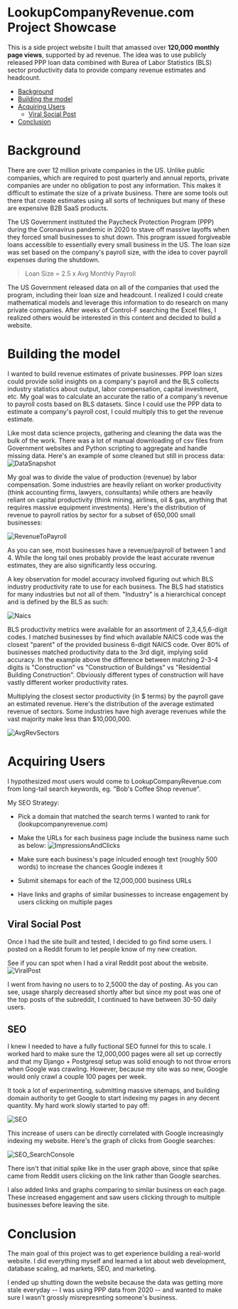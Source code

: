 # LookupCompanyRevenue.com Project Showcase
This is a side project website I built that amassed over **120,000 monthly page views**, supported by ad revenue. The idea was to use publicly released PPP loan data combined with Burea of Labor Statistics (BLS) sector productivity data to provide company revenue estimates and headcount.

- [Background](#background)
- [Building the model](#building-the-model)
- [Acquiring Users](#acquiring-users)
  - [Viral Social Post](#viral-social-post)
- [Conclusion](#conclusion)

# Background
There are over 12 million private companies in the US. Unlike public companies, which are required to post quarterly and annual reports, private companies are under no obligation to post any information. This makes it difficult to estimate the size of a private business. There are some tools out there that create estimates using all sorts of techniques but many of these are expensive B2B SaaS products.

The US Government instituted the Paycheck Protection Program (PPP) during the Coronavirus pandemic in 2020 to stave off massive layoffs when they forced small businesses to shut down. This program issued forgiveable loans accessible to essentially every small business in the US. The loan size was set based on the company's payroll size, with the idea to cover payroll expenses during the shutdown.

> Loan Size = 2.5 x Avg Monthly Payroll

The US Government released data on all of the companies that used the program, including their loan size and headcount. I realized I could create mathematical models and leverage this information to do research on many private companies. After weeks of Control-F searching the Excel files, I realized others would be interested in this content and decided to build a website.

# Building the model
I wanted to build revenue estimates of private businesses. PPP loan sizes could provide solid insights on a company's payroll and the BLS collects industry statistics about output, labor compensation, capital investment, etc. My goal was to calculate an accurate the ratio of a company's revenue to payroll costs based on BLS datasets. Since I could use the PPP data to estimate a company's payroll cost, I could multiply this to get the revenue estimate.

Like most data science projects, gathering and cleaning the data was the bulk of the work. There was a lot of manual downloading of csv files from Government websites and Python scripting to aggregate and handle missing data. Here's an example of some cleaned but still in process data:
![DataSnapshot](https://user-images.githubusercontent.com/90107864/214967855-43c1a501-31b2-4727-8afb-6e7cb209484c.jpg)

My goal was to divide the value of production (revenue) by labor compensation. Some industries are heavily reliant on worker productivity (think accounting firms, lawyers, consultants) while others are heavily reliant on capital productivity (think mining, airlines, oil & gas, anything that requires massive equipment investments). Here's the distribution of revenue to payroll ratios by sector for a subset of 650,000 small businesses:

![RevenueToPayroll](https://user-images.githubusercontent.com/90107864/214968611-35d8a6cc-a5ae-4661-a798-23d660d77e3b.jpg)

As you can see, most businesses have a revenue/payroll of between 1 and 4. While the long tail ones probably provide the least accurate revenue estimates, they are also significantly less occuring.


A key observation for model accuracy involved figuring out which BLS industry productivity rate to use for each business. The BLS had statistics for many industries but not all of them. "Industry" is a hierarchical concept and is defined by the BLS as such:

![Naics](https://user-images.githubusercontent.com/90107864/214922510-6f9c2946-ae04-46a3-aec1-386379ac7f8f.png)

BLS productivity metrics were available for an assortment of 2,3,4,5,6-digit codes. I matched businesses by find which available NAICS code was the closest "parent" of the provided business 6-digit NAICS code. Over 80% of businesses matched productivity data to the 3rd digit, implying solid accuracy. In the example above the difference between matching 2-3-4 digits is "Construction" vs "Construction of Buildings" vs "Residential Building Construction". Obviously different types of construction will have vastly different worker productivity rates. 

Multiplying the closest sector productivity (in $ terms) by the payroll gave an estimated revenue. Here's the distribution of the average estimated revenue of sectors. Some industries have high average revenues while the vast majority make less than $10,000,000.

![AvgRevSectors](https://user-images.githubusercontent.com/90107864/214973272-37ea57bd-a238-48bf-a08d-f5b095816da1.jpg)




# Acquiring Users
I hypothesized most users would come to LookupCompanyRevenue.com from long-tail search keywords, eg. "Bob's Coffee Shop revenue". 

My SEO Strategy:
- Pick a domain that matched the search terms I wanted to rank for (lookupcompanyrevenue.com)
- Make the URLs for each business page include the business name such as below:
![ImpressionsAndClicks](https://user-images.githubusercontent.com/90107864/214935376-9b5d83a0-21da-491a-a77a-f0b7767e06d6.jpg)

- Make sure each business's page inlcuded enough text (roughly 500 words) to increase the chances Google indexes it
- Submit sitemaps for each of the 12,000,000 business URLs
- Have links and graphs of similar businesses to increase engagement by users clicking on multiple pages

## Viral Social Post
Once I had the site built and tested, I decided to go find some users. I posted on a Reddit forum to let people know of my new creation.

See if you can spot when I had a viral Reddit post about the website.
![ViralPost](https://user-images.githubusercontent.com/90107864/214936027-c67de758-863d-4ab2-a143-ec07c4867a7d.jpg)

I went from having no users to to 2,5000 the day of posting. As you can see, usage sharply decreased shortly after but since my post was one of the top posts of the subreddit, I continued to have between 30-50 daily users. 

## SEO
I knew I needed to have a fully fuctional SEO funnel for this to scale. I worked hard to make sure the 12,000,000 pages were all set up correctly and that my Django + Postgresql setup was solid enough to not throw errors when Google was crawling. However, because my site was so new, Google would only crawl a couple 100 pages per week. 

It took a lot of experimenting, submitting massive sitemaps, and building domain authority to get Google to start indexing my pages in any decent quantity. My hard work slowly started to pay off:

![SEO](https://user-images.githubusercontent.com/90107864/214975247-8b898540-4c37-4e22-83ab-5f05c936f339.jpg)

This increase of users can be directly correlated with Google increasingly indexing my website. Here's the graph of clicks from Google searches:

![SEO_SearchConsole](https://user-images.githubusercontent.com/90107864/214975550-856bae04-337c-4c3c-b899-e56327f79ec5.jpg)

There isn't that initial spike like in the user graph above, since that spike came from Reddit users clicking on the link rather than Google searches.

I also added links and graphs comparing to similar business on each page. These increased engagement and saw users clicking through to multiple businesses before leaving the site.


# Conclusion
The main goal of this project was to get experience building a real-world website. I did everything myself and learned a lot about web development, database scaling, ad markets, SEO, and marketing. 

I ended up shutting down the website because the data was getting more stale everyday -- I was using PPP data from 2020 -- and wanted to make sure I wasn't grossly misrepresnting someone's business. 



